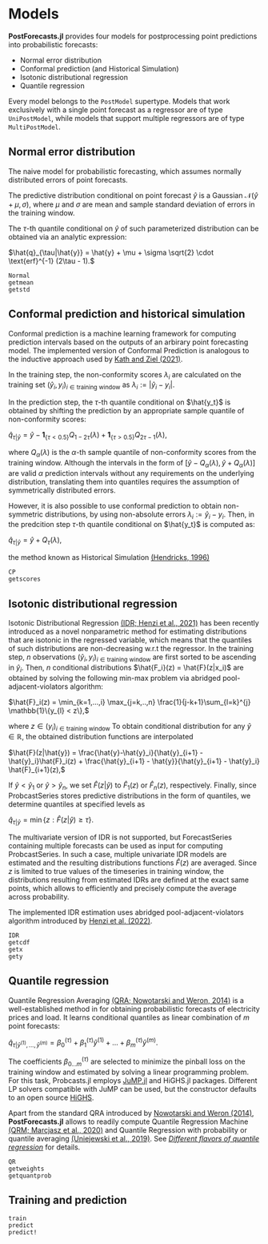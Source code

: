 # Models
**PostForecasts.jl** provides four models for postprocessing point predictions into probabilistic forecasts: 
- Normal error distribution
- Conformal prediction (and Historical Simulation)
- Isotonic distributional regression
- Quantile regression

Every model belongs to the `PostModel` supertype. Models that work exclusively with a single point forecast as a regressor are of type `UniPostModel`, while models that support multiple regressors are of type `MultiPostModel`.

## Normal error distribution
The naive model for probabilistic forecasting, which assumes normally distributed errors of point forecasts. 

The predictive distribution conditional on point forecast $\hat{y}$ is a Gaussian $\mathcal{N}(\hat{y} + \mu, \sigma)$, where $\mu$ and $\sigma$ are mean and sample standard deviation of errors in the training window.

The $\tau$-th quantile conditional on $\hat{y}$ of such parameterized distribution can be obtained via an analytic expression:

$\hat{q}_{\tau|\hat{y}} = \hat{y} + \mu + \sigma \sqrt{2} \cdot \text{erf}^{-1} (2\tau - 1).$

```@docs
Normal
getmean
getstd
```

## Conformal prediction and historical simulation
Conformal prediction is a machine learning framework for computing prediction intervals based on the outputs of an arbirary point forecasting model. The implemented version of Conformal Prediction is analogous to the inductive approach used by [Kath and Ziel (2021)](https://doi.org/10.1016/j.ijforecast.2020.09.006). 

In the training step, the non-conformity scores $\lambda_i$ are calculated on the training set $(\hat{y}_i, y_i)_{i\in\text{training window}}$ as $\lambda_i := |\hat{y}_i - y_i|$.

In the prediction step, the $\tau$-th quantile conditional on $\hat{y_t}$ is obtained by shifting the prediction by an appropriate sample quantile of non-conformity scores:

$\hat{q}_{\tau|\hat{y}} = \hat{y} - \mathbf{1}_{\{\tau < 0.5\}} Q_{1 - 2\tau}(\lambda) + \mathbf{1}_{\{\tau > 0.5\}} Q_{2\tau - 1}(\lambda),$

where $Q_{\alpha}(\lambda)$ is the $\alpha$-th sample quantile of non-conformity scores from the training window. Although the intervals in the form of $[\hat{y} - Q_{\alpha}(\lambda), \hat{y} +Q_{\alpha}(\lambda)]$ are valid $\alpha$ prediction intervals without any requirements on the underlying distribution, translating them into quantiles requires the assumption of symmetrically distributed errors.

However, it is also possible to use conformal prediction to obtain non-symmetric distributions, by using non-absolute errors $\lambda_i := \hat{y}_i - y_i$. Then, in the predcition step $\tau$-th quantile conditional on $\hat{y_t}$ is computed as:

$\hat{q}_{\tau|\hat{y}} = \hat{y} + Q_{\tau}(\lambda),$

the method known as Historical Simulation [(Hendricks, 1996)](http://dx.doi.org/10.2139/ssrn.1028807)

```@docs
CP
getscores
```

## Isotonic distributional regression
Isotonic Distributional Regression [(IDR; Henzi et al., 2021)](https://doi.org/10.1111/rssb.12450) has been recently introduced as a novel nonparametric method for estimating distributions that are isotonic in the regressed variable, which means that the quantiles of such distributions are non-decreasing w.r.t the regressor. In the training step, $n$ observations $(\hat{y}_i, y_i)_{i \in \text{training window}}$ are first sorted to be ascending in $\hat{y}_i$. Then, $n$ conditional distributions $\hat{F_i}(z) = \hat{F}(z|x_i)$ are obtained by solving the following min-max problem via abridged pool-adjacent-violators algorithm:
 
$\hat{F}_i(z) = \min_{k=1,...,i} \max_{j=k,..,n} \frac{1}{j-k+1}\sum_{l=k}^{j} \mathbb{1}\{y_{l} < z\},$

where $z \in (y_i)_{i \in \text{training window}}$
To obtain conditional distribution for any $\hat{y}\in\mathbb{R}$, the obtained distribution functions are interpolated

$\hat{F}(z|\hat{y}) = \frac{\hat{y}-\hat{y}_i}{\hat{y}_{i+1} - \hat{y}_i}\hat{F}_i(z) + \frac{\hat{y}_{i+1} - \hat{y}}{\hat{y}_{i+1} - \hat{y}_i} \hat{F}_{i+1}(z),$

If $\hat{y} < \hat{y}_1$ or $\hat{y} > \hat{y}_n$, we set $\hat{F}(z|\hat{y})$ to $\hat{F}_1(z)$ or $\hat{F}_n(z)$, respectively. Finally, since ProbcastSeries stores predictive distributions in the form of quantiles, we determine quantiles at specified levels as

$\hat{q}_{\tau|\hat{y}} = \min\{z : \hat{F}(z|\hat{y}) \geq \tau\}.$

The multivariate version of IDR is not supported, but ForecastSeries containing multiple forecasts can be used as input for computing ProbcastSeries. In such a case, multiple univariate IDR models are estimated and the resulting distributions functions $\hat{F}(z)$ are averaged. Since $z$ is limited to true values of the timeseries in training window, the distributions resulting from estimated IDRs are defined at the exact same points, which allows to efficiently and precisely compute the average across probability. 

The implemented IDR estimation uses abridged pool-adjacent-violators algorithm introduced by [Henzi et al. (2022)](https://doi.org/10.1007/s11009-022-09937-2).

```@docs
IDR
getcdf
getx
gety
```

## Quantile regression
Quantile Regression Averaging [(QRA; Nowotarski and Weron, 2014)](https://doi.org/10.1007/s00180-014-0523-0) is a well-established method in for obtaining probabilistic forecasts of electricity prices and load. It learns conditional quantiles as linear combination of $m$ point forecasts:

$\hat{q}_{\tau|\hat{y}^{(1)}, ..., \hat{y}^{(m)}} = \beta^{(\tau)}_0 + \beta^{(\tau)}_1\hat{y}^{(1)} + ... + \beta^{(\tau)}_m\hat{y}^{(m)}.$

The coefficients $\beta^{(\tau)}_{0...m}$ are selected to minimize the pinball loss on the training window and estimated by solving a linear programming problem. For this task, Probcasts.jl employs [JuMP.jl](https://jump.dev/JuMP.jl/stable/) and HiGHS.jl packages. Different LP solvers compatible with JuMP can be used, but the constructor defaults to an open source [HiGHS](https://highs.dev).

Apart from the standard QRA introduced by [Nowotarski and Weron (2014)](https://doi.org/10.1007/s00180-014-0523-0), **PostForecasts.jl** allows to readily compute Quantile Regression Machine [(QRM; Marcjasz et al., 2020)](https://doi.org/10.1016/j.ijforecast.2019.07.002) and Quantile Regression with probability or quantile averaging [(Uniejewski et al., 2019)](https://doi.org/10.1016/j.eneco.2018.02.007). See [*Different flavors of quantile regression*](https://lipiecki.github.io/PostForecasts.jl/dev/examples/#Different-flavors-of-quantile-regression) for details.

```@docs
QR
getweights
getquantprob
```

## Training and prediction
```@docs
train
predict
predict!
```
